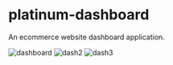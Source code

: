 # platinum-dashboard
An ecommerce website dashboard application.

![dashboard](https://user-images.githubusercontent.com/26815113/108593757-e1b47500-7375-11eb-83d7-86668c90cd94.PNG)
![dash2](https://user-images.githubusercontent.com/26815113/108593758-e37e3880-7375-11eb-9695-03606debd7b5.PNG)
![dash3](https://user-images.githubusercontent.com/26815113/108593761-e5e09280-7375-11eb-8d9e-d0f30c9ae439.PNG)
